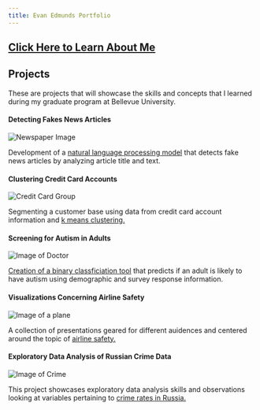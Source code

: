 ```yaml
---
title: Evan Edmunds Portfolio
---
```


## [Click Here to Learn About Me](https://tripleee19.github.io/about/contact.html)

## Projects
These are projects that will showcase the skills and concepts that I learned during my graduate program at Bellevue University.

#### Detecting Fakes News Articles
![Newspaper Image](../images/newspaper.jpg)

Development of a [natural language processing model](https://tripleee19.github.io/projects/FakeNews.html) that detects fake news articles by analyzing article title and text.

#### Clustering Credit Card Accounts
![Credit Card Group](../images/credit_card.jpg)

Segmenting a customer base using data from credit card account information and [k means clustering.](https://tripleee19.github.io/projects/CC_cluster.html)

#### Screening for Autism in Adults
![Image of Doctor](../generic-doctor.jpg)

[Creation of a binary classficiation tool](https://tripleee19.github.io/projects/AutismScreening.html) that predicts if an adult is likely to have autism using demographic and survey response information.

#### Visualizations Concerning Airline Safety
![Image of a plane](../airplane.jpg)

A collection of presentations geared for different auidences and centered around the topic of [airline safety.](https://tripleee19.github.io/projects/AirlineSafety.html)

#### Exploratory Data Analysis of Russian Crime Data
![Image of Crime](../small-crime-photo.jpg)

This project showcases exploratory data analysis skills and observations looking at variables pertaining to [crime rates in Russia.](https://tripleee19.github.io/projects/RussianCrime.html)
